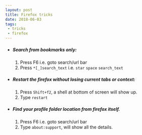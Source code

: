 ```yaml
---
layout: post
title: Firefox tricks
date: 2018-06-03
tags:
 - tricks
 - firefox
---
```


* ##### Search from bookmarks only:
	1. Press F6 i.e. goto search/url bar
	2. Press `*[_]search_text` i.e. `star` `space` `search_text`

* ##### Restart the firefox without losing current tabs or context:
	1. Press `Shift+f2`, a shell at bottom of screen will show up.
	3. Type `restart`

* ##### Find your profile folder location from firefox itself.
	1. Press F6 i.e. goto search/url bar
	2. Type `about:support`, will show all the details.
	
